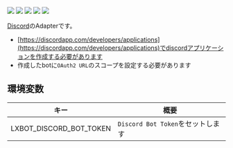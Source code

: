 [![](https://cloud.drone.io/api/badges/lxbot/adapter-discord/status.svg)](https://cloud.drone.io/lxbot/adapter-discord)
[![](https://goreportcard.com/badge/github.com/lxbot/adapter-discord)](https://goreportcard.com/report/github.com/lxbot/adapter-discord)
[![](https://img.shields.io/github/license/lxbot/adapter-discord.svg)](https://github.com/lxbot/adapter-discord/blob/master/LICENSE)
[![](http://img.shields.io/badge/godoc-reference-5272B4.svg)](https://godoc.org/github.com/lxbot/adapter-discord)
[![](https://img.shields.io/docker/image-size/lxbot/adapter-discord)](https://hub.docker.com/r/lxbot/adapter-discord)

[Discord](https://discordapp.com)のAdapterです。

- [https://discordapp.com/developers/applications](https://discordapp.com/developers/applications)でdiscordアプリケーションを作成する必要があります
- 作成したbotに`OAuth2 URL`のスコープを設定する必要があります

## 環境変数

| キー | 概要 |
| ---- | ---- |
| LXBOT_DISCORD_BOT_TOKEN | `Discord Bot Token`をセットします |